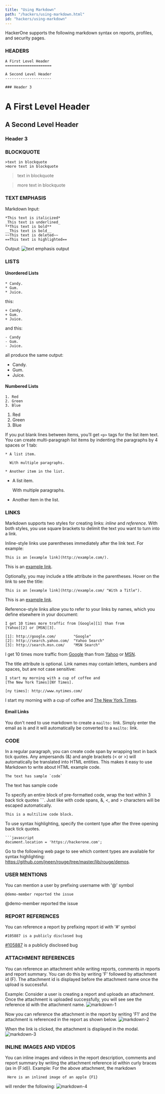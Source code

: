 ```yaml
---
title: "Using Markdown"
path: "/hackers/using-markdown.html"
id: "hackers/using-markdown"
---
```


HackerOne supports the following markdown syntax on reports, profiles, and security pages.

### HEADERS
```
A First Level Header
=====================

A Second Level Header
---------------------

### Header 3
```
A First Level Header
=====================

A Second Level Header
---------------------

### Header 3

### BLOCKQUOTE
```
>text in blockquote
>more text in blockquote
```
>text in blockquote

>more text in blockquote

### TEXT EMPHASIS
Markdown Input:
```
*This text is italicized*
_This text is underlined_
**This text is bold**
__This text is bold__
~~This text is deleted~~
==This text is highlighted==
```
Output:
![text emphasis output](./images/markdown-5.png)


### LISTS
#### Unordered Lists
```
* Candy.
* Gum.
* Juice.
```
this:
```
+ Candy.
+ Gum.
+ Juice.
```
and this:
```
- Candy
- Gum.
- Juice.
```
all produce the same output:
* Candy.
* Gum.
* Juice.

#### Numbered Lists
```
1. Red
2. Green
3. Blue
```
1. Red
2. Green
3. Blue

If you put blank lines between items, you’ll get `<p>` tags for the list item text. You can create multi-paragraph list items by indenting the paragraphs by 4 spaces or 1 tab:
```
* A list item.

  With multiple paragraphs.

* Another item in the list.
```
* A list item.

  With multiple paragraphs.

* Another item in the list.

### LINKS
Markdown supports two styles for creating links: *inline* and *reference*. With both styles, you use square brackets to delimit the text you want to turn into a link.

Inline-style links use parentheses immediately after the link text. For example:
```
This is an [example link](http://example.com/).
```
This is an [example link](http://example.com/).

Optionally, you may include a title attribute in the parentheses. Hover on the link to see the title:
```
This is an [example link](http://example.com/ "With a Title").
```
This is an [example link](http://example.com/ "With a Title").

Reference-style links allow you to refer to your links by names, which you define elsewhere in your document:
```
I get 10 times more traffic from [Google][1] than from
[Yahoo][2] or [MSN][3].

[1]: http://google.com/        "Google"
[2]: http://search.yahoo.com/  "Yahoo Search"
[3]: http://search.msn.com/    "MSN Search"
```
I get 10 times more traffic from [Google](http://google.com/) than from [Yahoo](http://search.yahoo.com/) or [MSN](http://search.msn.com/).

The title attribute is optional. Link names may contain letters, numbers and spaces, but are not case sensitive:
```
I start my morning with a cup of coffee and
[The New York Times][NY Times].

[ny times]: http://www.nytimes.com/
```
I start my morning with a cup of coffee and [The New York Times](http://www.nytimes.com/).

#### Email Links
You don't need to use markdown to create a `mailto:` link. Simply enter the email as is and it will automatically be converted to a `mailto:` link.

### CODE
In a regular paragraph, you can create code span by wrapping text in back tick quotes. Any ampersands (&) and angle brackets (< or >) will automatically be translated into HTML entities. This makes it easy to use Markdown to write about HTML example code.
```
The text has sample `code`
```
The text has sample code

To specify an entire block of pre-formatted code, wrap the text within 3 back tick quotes \`\`\`. Just like with code spans, &, <, and > characters will be escaped automatically.
```
This is a multiline code block.
```

To use syntax highlighting, specify the content type after the three opening back tick quotes.

```
```javascript
document.location = 'https://hackerone.com';
```

Go to the following web page to see which content types are available for syntax highlighting: https://github.com/jneen/rouge/tree/master/lib/rouge/demos.

### USER MENTIONS
You can mention a user by prefixing username with '@' symbol
```
@demo-member reported the issue
```
@demo-member reported the issue

### REPORT REFERENCES
You can reference a report by prefixing report id with '#' symbol
```
#105887 is a publicly disclosed bug
```
[#105887](https://hackerone.com/reports/105887) is a publicly disclosed bug

### ATTACHMENT REFERENCES
You can reference an attachment while writing reports, comments in reports and report summary. You can do this by writing 'F' followed by attachment id (F). The attachment id is displayed before the attachment name once the upload is successful.

Example: Consider a user is creating a report and uploads an attachment. Once the attachment is uploaded successfully, you will see see the reference id with the attachment name.
![markdown-1](./images/markdown-1.png)

Now you can reference the attachment in the report by writing 'F1' and the attachment is referenced in the report as shown below.
![markdown-2](./images/markdown-2.png)

When the link is clicked, the attachment is displayed in the modal.
![markdown-3](./images/markdown-3.png)

### INLINE IMAGES AND VIDEOS
You can inline images and videos in the report description, comments and report summary by writing the attachment reference id within curly braces (as in {F:id}). Example: For the above attachment, the markdown
```
 Here is an inlined image of an apple {F1}
```
will render the following:
![markdown-4](./images/markdown-4.png)
